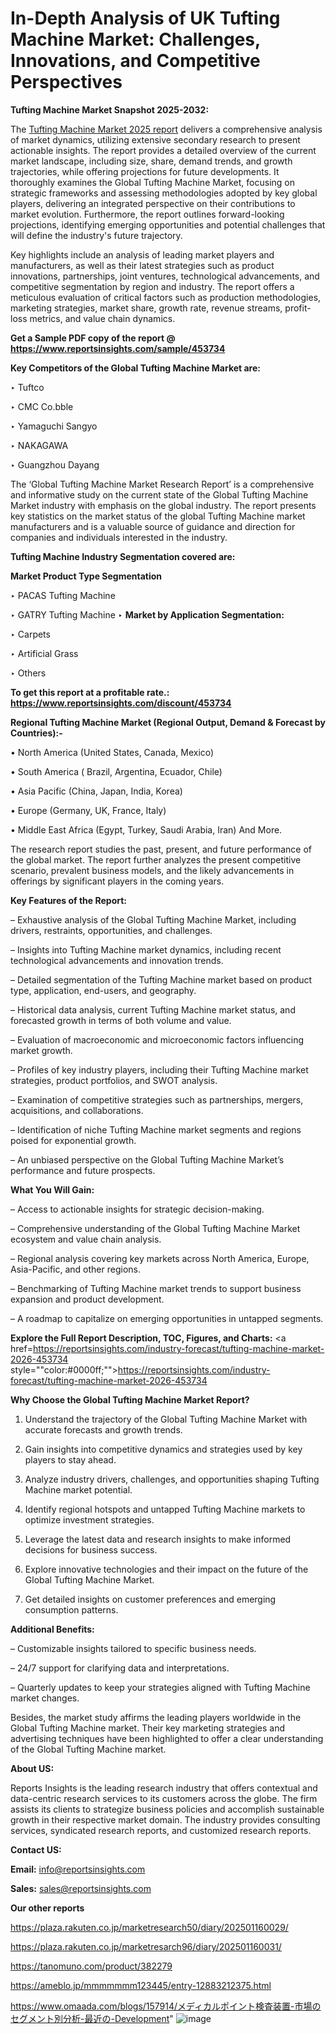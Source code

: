# In-Depth Analysis of UK Tufting Machine Market: Challenges, Innovations, and Competitive Perspectives

<strong>Tufting Machine Market Snapshot 2025-2032:</strong>

The <a href=https://www.reportsinsights.com/sample/453734>Tufting Machine Market 2025 report</a> delivers a comprehensive analysis of market dynamics, utilizing extensive secondary research to present actionable insights. The report provides a detailed overview of the current market landscape, including size, share, demand trends, and growth trajectories, while offering projections for future developments. It thoroughly examines the Global Tufting Machine Market, focusing on strategic frameworks and assessing methodologies adopted by key global players, delivering an integrated perspective on their contributions to market evolution. Furthermore, the report outlines forward-looking projections, identifying emerging opportunities and potential challenges that will define the industry's future trajectory.

Key highlights include an analysis of leading market players and manufacturers, as well as their latest strategies such as product innovations, partnerships, joint ventures, technological advancements, and competitive segmentation by region and industry. The report offers a meticulous evaluation of critical factors such as production methodologies, marketing strategies, market share, growth rate, revenue streams, profit-loss metrics, and value chain dynamics.

<strong>Get a Sample PDF copy of the report @ <a href=https://www.reportsinsights.com/sample/453734 style=color:#0000ff;>https://www.reportsinsights.com/sample/453734</a></strong>

<strong>Key Competitors of the Global Tufting Machine Market are:</strong>

‣ Tuftco

‣ CMC
 Co.bble

‣ Yamaguchi Sangyo

‣ NAKAGAWA

‣ Guangzhou Dayang

The ‘Global Tufting Machine Market Research Report’ is a comprehensive and informative study on the current state of the Global Tufting Machine Market industry with emphasis on the global industry. The report presents key statistics on the market status of the global Tufting Machine market manufacturers and is a valuable source of guidance and direction for companies and individuals interested in the industry.

<strong>Tufting Machine Industry Segmentation covered are:</strong>

<strong>Market Product Type Segmentation</strong>

‣ PACAS Tufting Machine

‣ GATRY Tufting Machine
‣ 
<strong>Market by Application Segmentation:</strong>

‣ Carpets

‣ Artificial Grass

‣ Others

<strong>To get this report at a profitable rate.: <a href=https://www.reportsinsights.com/discount/453734 style=color:#0000ff;>https://www.reportsinsights.com/discount/453734</a></strong>

<strong>Regional Tufting Machine Market (Regional Output, Demand &amp; Forecast by Countries):-</strong>

• North America (United States, Canada, Mexico)

• South America ( Brazil, Argentina, Ecuador, Chile)

• Asia Pacific (China, Japan, India, Korea)

• Europe (Germany, UK, France, Italy)

• Middle East Africa (Egypt, Turkey, Saudi Arabia, Iran) And More.

The research report studies the past, present, and future performance of the global market. The report further analyzes the present competitive scenario, prevalent business models, and the likely advancements in offerings by significant players in the coming years.

<strong>Key Features of the Report:</strong>

– Exhaustive analysis of the Global Tufting Machine Market, including drivers, restraints, opportunities, and challenges.

– Insights into Tufting Machine market dynamics, including recent technological advancements and innovation trends.

– Detailed segmentation of the Tufting Machine market based on product type, application, end-users, and geography.

– Historical data analysis, current Tufting Machine market status, and forecasted growth in terms of both volume and value.

– Evaluation of macroeconomic and microeconomic factors influencing market growth.

– Profiles of key industry players, including their Tufting Machine market strategies, product portfolios, and SWOT analysis.

– Examination of competitive strategies such as partnerships, mergers, acquisitions, and collaborations.

– Identification of niche Tufting Machine market segments and regions poised for exponential growth.

– An unbiased perspective on the Global Tufting Machine Market’s performance and future prospects.

<strong>What You Will Gain:</strong>

– Access to actionable insights for strategic decision-making.

– Comprehensive understanding of the Global Tufting Machine Market ecosystem and value chain analysis.

– Regional analysis covering key markets across North America, Europe, Asia-Pacific, and other regions.

– Benchmarking of Tufting Machine market trends to support business expansion and product development.

– A roadmap to capitalize on emerging opportunities in untapped segments.

<strong>Explore the Full Report Description, TOC, Figures, and Charts:</strong>
<a href=https://reportsinsights.com/industry-forecast/tufting-machine-market-2026-453734 style=""color:#0000ff;"">https://reportsinsights.com/industry-forecast/tufting-machine-market-2026-453734</a>

<strong>Why Choose the Global Tufting Machine Market Report?</strong>

1. Understand the trajectory of the Global Tufting Machine Market with accurate forecasts and growth trends.

2. Gain insights into competitive dynamics and strategies used by key players to stay ahead.

3. Analyze industry drivers, challenges, and opportunities shaping Tufting Machine market potential.

4. Identify regional hotspots and untapped Tufting Machine markets to optimize investment strategies.

5. Leverage the latest data and research insights to make informed decisions for business success.

6. Explore innovative technologies and their impact on the future of the Global Tufting Machine Market.

7. Get detailed insights on customer preferences and emerging consumption patterns.

<strong>Additional Benefits:</strong>

– Customizable insights tailored to specific business needs.

– 24/7 support for clarifying data and interpretations.

– Quarterly updates to keep your strategies aligned with Tufting Machine market changes.

Besides, the market study affirms the leading players worldwide in the Global Tufting Machine market. Their key marketing strategies and advertising techniques have been highlighted to offer a clear understanding of the Global Tufting Machine market.

<strong><strong>About US</strong>:</strong>

Reports Insights is the leading research industry that offers contextual and data-centric research services to its customers across the globe. The firm assists its clients to strategize business policies and accomplish sustainable growth in their respective market domain. The industry provides consulting services, syndicated research reports, and customized research reports.

<strong>Contact US:</strong>

<p class=><b>Email:</b> <a href=mailto:info@reportsinsights.com>info@reportsinsights.com</a></p>
<p class=><b>Sales:</b> <a href=mailto:sales@reportsinsights.com>sales@reportsinsights.com</a></p>

<strong>Our other reports</strong>

<a href=https://plaza.rakuten.co.jp/marketresearch50/diary/202501160029/>https://plaza.rakuten.co.jp/marketresearch50/diary/202501160029/</a>

<a href=https://plaza.rakuten.co.jp/marketresarch96/diary/202501160031/>https://plaza.rakuten.co.jp/marketresarch96/diary/202501160031/</a>

<a href=https://tanomuno.com/product/382279>https://tanomuno.com/product/382279</a>

<a href=https://ameblo.jp/mmmmmmm123445/entry-12883212375.html>https://ameblo.jp/mmmmmmm123445/entry-12883212375.html</a>

<a href=https://www.omaada.com/blogs/157914/メディカルポイント検査装置-市場のセグメント別分析-最近の-Development>https://www.omaada.com/blogs/157914/メディカルポイント検査装置-市場のセグメント別分析-最近の-Development</a>"
![image](https://github.com/user-attachments/assets/74597c8c-779c-4282-9f88-a6664c3b63f9)
